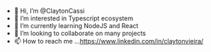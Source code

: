 - 👋 Hi, I’m @ClaytonCassi
- 👀 I’m interested in Typescript ecosystem
- 🌱 I’m currently learning NodeJS and React
- 💞️ I’m looking to collaborate on many projects
- 📫 How to reach me ...https://www.linkedin.com/in/claytonvieira/


